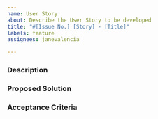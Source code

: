 ```yaml
---
name: User Story
about: Describe the User Story to be developed
title: "#[Issue No.] [Story] - [Title]"
labels: feature
assignees: janevalencia

---
```


### Description


### Proposed Solution


### Acceptance Criteria
